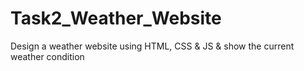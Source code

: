 # Task2_Weather_Website
Design a weather website using HTML, CSS &amp; JS &amp; show the current weather condition
